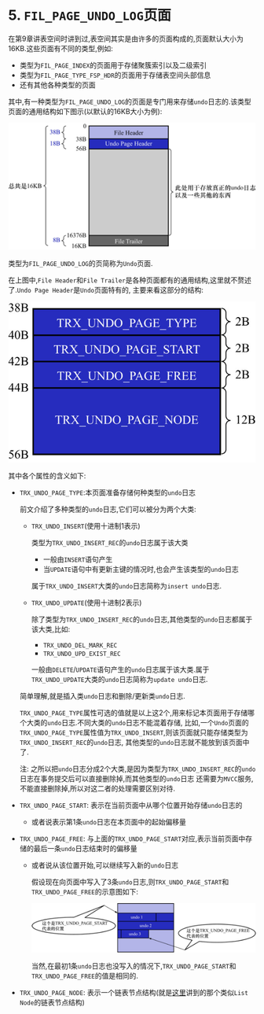 # 5. `FIL_PAGE_UNDO_LOG`页面

在第9章讲表空间时讲到过,表空间其实是由许多的页面构成的,页面默认大小为16KB.这些页面有不同的类型,例如:

- 类型为`FIL_PAGE_INDEX`的页面用于存储聚簇索引以及二级索引
- 类型为`FIL_PAGE_TYPE_FSP_HDR`的页面用于存储表空间头部信息
- 还有其他各种类型的页面

其中,有一种类型为`FIL_PAGE_UNDO_LOG`的页面是专门用来存储`undo`日志的.该类型页面的通用结构如下图示(以默认的16KB大小为例):

![FIL_PAGE_TYPE_FSP_HDR类型的页面的通用结构](./img/FIL_PAGE_TYPE_FSP_HDR类型的页面的通用结构.jpg)

类型为`FIL_PAGE_UNDO_LOG`的页简称为`Undo`页面.

在上图中,`File Header`和`File Trailer`是各种页面都有的通用结构,这里就不赘述了.`Undo Page Header`是`Undo`页面特有的,
主要来看这部分的结构:

![Undo_Page_Header的结构](./img/Undo_Page_Header的结构.jpg)

其中各个属性的含义如下:

- `TRX_UNDO_PAGE_TYPE`:本页面准备存储何种类型的`undo`日志

    前文介绍了多种类型的`undo`日志,它们可以被分为两个大类:
    
    - `TRX_UNDO_INSERT`(使用十进制1表示)
    
        类型为`TRX_UNDO_INSERT_REC`的`undo`日志属于该大类
        
        - 一般由`INSERT`语句产生
        - 当`UPDATE`语句中有更新主键的情况时,也会产生该类型的`undo`日志
        
        属于`TRX_UNDO_INSERT`大类的`undo`日志简称为`insert undo`日志.

    - `TRX_UNDO_UPDATE`(使用十进制2表示)
    
        除了类型为`TRX_UNDO_INSERT_REC`的`undo`日志,其他类型的`undo`日志都属于该大类,比如:
      
        - `TRX_UNDO_DEL_MARK_REC`
        - `TRX_UNDO_UPD_EXIST_REC`
        
        一般由`DELETE`/`UPDATE`语句产生的`undo`日志属于该大类.属于`TRX_UNDO_UPDATE`大类的`undo`日志简称为`update undo`日志.

    简单理解,就是插入类`undo`日志和删除/更新类`undo`日志.

    `TRX_UNDO_PAGE_TYPE`属性可选的值就是以上这2个,用来标记本页面用于存储哪个大类的`undo`日志.不同大类的`undo`日志不能混着存储,
    比如,一个`Undo`页面的`TRX_UNDO_PAGE_TYPE`属性值为`TRX_UNDO_INSERT`,则该页面就只能存储类型为`TRX_UNDO_INSERT_REC`的`undo`日志,
    其他类型的`undo`日志就不能放到该页面中了.

    注: 之所以把`undo`日志分成2个大类,是因为类型为`TRX_UNDO_INSERT_REC`的`undo`日志在事务提交后可以直接删除掉,而其他类型的`undo`日志
    还需要为`MVCC`服务,不能直接删除掉,所以对这二者的处理需要区别对待.

- `TRX_UNDO_PAGE_START`: 表示在当前页面中从哪个位置开始存储`undo`日志的
  - 或者说表示第1条`undo`日志在本页面中的起始偏移量
- `TRX_UNDO_PAGE_FREE`: 与上面的`TRX_UNDO_PAGE_START`对应,表示当前页面中存储的最后一条`undo`日志结束时的偏移量
  - 或者说从该位置开始,可以继续写入新的`undo`日志

    假设现在向页面中写入了3条`undo`日志,则`TRX_UNDO_PAGE_START`和`TRX_UNDO_PAGE_FREE`的示意图如下:
    
    ![TRX_UNDO_PAGE_START和TRX_UNDO_PAGE_FREE的示意图](./img/TRX_UNDO_PAGE_START和TRX_UNDO_PAGE_FREE的示意图.jpg)
    
    当然,在最初1条`undo`日志也没写入的情况下,`TRX_UNDO_PAGE_START`和`TRX_UNDO_PAGE_FREE`的值是相同的.

- `TRX_UNDO_PAGE_NODE`: 表示一个链表节点结构(就是[这里](https://github.com/rayallen20/howDoesMySQLWork/blob/main/%E7%AC%AC20%E7%AB%A0%20%E5%90%8E%E6%82%94%E4%BA%86%E6%80%8E%E4%B9%88%E5%8A%9E--undo%E6%97%A5%E5%BF%97/4.%20%E9%80%9A%E7%94%A8%E9%93%BE%E8%A1%A8%E7%BB%93%E6%9E%84.md)讲到的那个类似`List Node`的链表节点结构)

